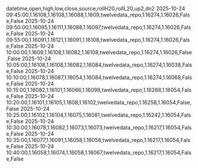 datetime,open,high,low,close,source,rollH20,rollL20,up2,dn2
2025-10-24 09:45:00,1.16108,1.16108,1.16088,1.1609,twelvedata_repo,1.16274,1.16026,False,False
2025-10-24 09:50:00,1.16095,1.16111,1.16088,1.16097,twelvedata_repo,1.16274,1.16026,False,False
2025-10-24 09:55:00,1.16091,1.16121,1.16091,1.16108,twelvedata_repo,1.16274,1.16026,False,False
2025-10-24 10:00:00,1.1609,1.16108,1.16082,1.16108,twelvedata_repo,1.16274,1.16026,False,False
2025-10-24 10:05:00,1.16108,1.16108,1.16082,1.16084,twelvedata_repo,1.16274,1.16038,False,False
2025-10-24 10:10:00,1.16078,1.16087,1.16054,1.16084,twelvedata_repo,1.16274,1.16068,False,False
2025-10-24 10:15:00,1.16082,1.16101,1.16066,1.16098,twelvedata_repo,1.16268,1.16054,False,False
2025-10-24 10:20:00,1.16101,1.16105,1.1608,1.16102,twelvedata_repo,1.16258,1.16054,False,False
2025-10-24 10:25:00,1.16102,1.16104,1.16075,1.16081,twelvedata_repo,1.16242,1.16054,False,False
2025-10-24 10:30:00,1.16078,1.16082,1.16073,1.16073,twelvedata_repo,1.16217,1.16054,False,False
2025-10-24 10:35:00,1.16077,1.16091,1.16058,1.16058,twelvedata_repo,1.16217,1.16054,False,False
2025-10-24 10:40:00,1.16058,1.16074,1.16058,1.16067,twelvedata_repo,1.16217,1.16054,False,False
